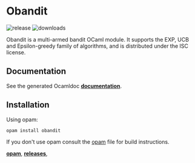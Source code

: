 # Obandit

![release](https://img.shields.io/github/release/freuk/obandit.svg)
![downloads](https://img.shields.io/github/downloads/freuk/obandit/latest/total.svg)

Obandit is a multi-armed bandit OCaml module. It supports the EXP, UCB and Epsilon-greedy family of
algorithms, and is distributed under the ISC license.

## Documentation

See the generated Ocamldoc
[**documentation**](https://freuk.github.io/obandit/Obandit.html). 

## Installation

Using opam:
```
opam install obandit
```
If you don't use opam consult the [opam](opam) file for build instructions.

[**opam**](https://opam.ocaml.org/packages/obandit/),
[**releases**](https://github.com/freuk/obandit/releases),

